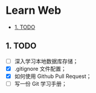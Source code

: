 # Learn Web

- [1. TODO](#1-todo)

## 1. TODO

- [ ] 深入学习本地数据库存储；
- [x] .gitignore 文件配置；
- [x] 如何使用 Github Pull Request；
- [ ] 写一份 Git 学习手册；
